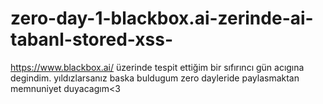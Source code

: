 # zero-day-1-blackbox.ai-zerinde-ai-tabanl-stored-xss-
https://www.blackbox.ai/ üzerinde tespit ettiğim bir sıfırıncı gün acıgına degindim. yıldızlarsanız baska buldugum zero dayleride paylasmaktan memnuniyet duyacagım&lt;3 

